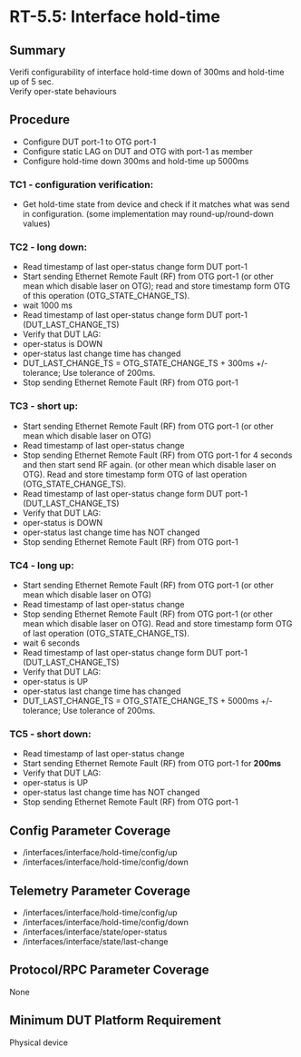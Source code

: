 # RT-5.5: Interface hold-time

## Summary

Verifi configurability of interface hold-time down of 300ms  and hold-time up of 5 sec.\
Verify oper-state behaviours

## Procedure
*   Configure DUT port-1 to OTG port-1
*   Configure static LAG on DUT and OTG with port-1 as member
*   Configure hold-time down 300ms and hold-time up 5000ms
### TC1 - configuration verification:
*   Get hold-time state from device and check if it matches what was send in configuration. (some implementation may round-up/round-down values)
### TC2 - long down:
*   Read timestamp of last oper-status change  form DUT port-1 
*   Start sending Ethernet Remote Fault (RF) from OTG port-1 (or other mean which disable laser on OTG); read and store timestamp form OTG of this operation (OTG_STATE_CHANGE_TS).
*   wait 1000 ms
*   Read timestamp of last oper-status change  form DUT port-1 (DUT_LAST_CHANGE_TS)
*   Verify that DUT LAG:
  * oper-status is DOWN
  * oper-status last change time has changed 
  * DUT_LAST_CHANGE_TS = OTG_STATE_CHANGE_TS + 300ms +/- tolerance; Use tolerance of 200ms.
*   Stop sending Ethernet Remote Fault (RF) from OTG port-1 
### TC3 - short up:
*   Start sending Ethernet Remote Fault (RF) from OTG port-1 (or other mean which disable laser on OTG)
*   Read timestamp of last oper-status change   
*   Stop sending Ethernet Remote Fault (RF) from OTG port-1 for 4 seconds and then start send RF again. (or other mean which disable laser on OTG). Read and store timestamp form OTG of last operation (OTG_STATE_CHANGE_TS).
*   Read timestamp of last oper-status change  form DUT port-1 (DUT_LAST_CHANGE_TS)
*   Verify that DUT LAG:
  * oper-status is DOWN
  * oper-status last change time has NOT changed
*   Stop sending Ethernet Remote Fault (RF) from OTG port-1 
### TC4 - long  up:
*   Start sending Ethernet Remote Fault (RF) from OTG port-1 (or other mean which disable laser on OTG)
*   Read timestamp of last oper-status change   
*   Stop sending Ethernet Remote Fault (RF) from OTG port-1 (or other mean which disable laser on OTG). Read and store timestamp form OTG of last operation (OTG_STATE_CHANGE_TS).
*   wait 6 seconds
*   Read timestamp of last oper-status change  form DUT port-1 (DUT_LAST_CHANGE_TS)
*   Verify that DUT LAG:
  * oper-status is UP
  * oper-status last change time has changed
  * DUT_LAST_CHANGE_TS = OTG_STATE_CHANGE_TS + 5000ms +/- tolerance; Use tolerance of 200ms.

### TC5 - short down:
*   Read timestamp of last oper-status change   
*   Start sending Ethernet Remote Fault (RF) from OTG port-1 for **200ms** 
*   Verify that DUT LAG:
  * oper-status is UP
  * oper-status last change time has NOT changed
*   Stop sending Ethernet Remote Fault (RF) from OTG port-1 

## Config Parameter Coverage

*   /interfaces/interface/hold-time/config/up
*   /interfaces/interface/hold-time/config/down

## Telemetry Parameter Coverage

*   /interfaces/interface/hold-time/config/up
*   /interfaces/interface/hold-time/config/down
*   /interfaces/interface/state/oper-status
*   /interfaces/interface/state/last-change

## Protocol/RPC Parameter Coverage

None

## Minimum DUT Platform Requirement

Physical device
